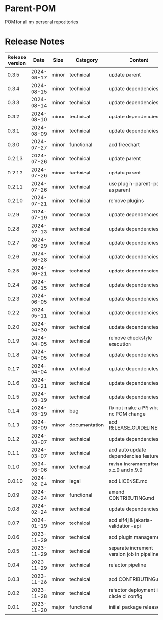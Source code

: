 # Parent-POM

POM for all my personal repositories

# Release Notes
|Release version  |Date  |Size  | Category |Content |
|--|--|--|--|--|
|0.3.5  |2024-08-17  |minor|technical|update parent |
|0.3.4  |2024-08-15  |minor|technical|update dependencies |
|0.3.3  |2024-08-14  |minor|technical|update dependencies |
|0.3.2  |2024-08-10  |minor|technical|update dependencies |
|0.3.1 |2024-08-09  |minor|technical|update dependencies |
|0.3.0  |2024-07-27  |minor|functional|add freechart |
|0.2.13  |2024-07-26 |minor|technical|update parent |
|0.2.12 |2024-07-26  |minor|technical|update parent |
|0.2.11 |2024-07-26  |minor|technical|use plugin-parent-pom as parent |
|0.2.10 |2024-07-21  |minor|technical|remove plugins |
|0.2.9  |2024-07-19  |minor|technical|update dependencies |
|0.2.8  |2024-07-13  |minor|technical|update dependencies |
|0.2.7  |2024-06-29  |minor|technical|update dependencies |
|0.2.6  |2024-06-28  |minor|technical|update dependencies |
|0.2.5  |2024-06-21  |minor|technical|update dependencies |
|0.2.4  |2024-06-15  |minor|technical|update dependencies |
|0.2.3  |2024-06-05  |minor|technical|update dependencies |
|0.2.2  |2024-05-11  |minor|technical|update dependencies |
|0.2.0  |2024-04-30  |minor|technical|update dependencies |
|0.1.9  |2024-04-05  |minor|technical|remove checkstyle execution |
|0.1.8  |2024-04-05  |minor|technical|update dependencies |
|0.1.7  |2024-04-04  |minor|technical|update dependencies |
|0.1.6  |2024-03-21  |minor|technical|update dependencies |
|0.1.5  |2024-03-19  |minor|technical|update dependencies |
|0.1.4  |2024-03-19  |minor|bug|fix not make a PR when no POM change |
|0.1.3  |2024-03-09  |minor|documentation|add RELEASE_GUIDELINES.md |
|0.1.2  |2024-03-07  |minor|technical|update dependencies |
|0.1.1  |2024-03-07  |minor|technical|add auto update dependencies feature |
|0.1.0  |2024-03-06  |minor|technical|revise increment after x.x.9 and x.9.9 |
|0.0.10 |2024-02-24  |minor|legal|add LICENSE.md | 
|0.0.9  |2024-02-24  |minor|functional|amend CONTRIBUTING.md |
|0.0.8  |2024-02-24  |minor|technical|update dependencies |
|0.0.7  |2024-01-19  |minor|technical|add slf4j & jakarta-validation-api |
|0.0.6  |2023-11-29  |minor|technical|add plugin management |
|0.0.5  |2023-11-29  |minor|technical|separate increment version job in pipeline |
|0.0.4  |2023-11-29  |minor|technical|refactor pipeline |
|0.0.3  |2023-11-28  |minor|technical|add CONTRIBUTING.md |
|0.0.2  |2023-11-28  |minor|technical|refactor deployment in circle ci config |
|0.0.1  |2023-11-20  |major|functional |initial package release |
